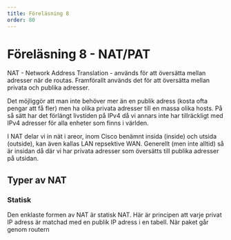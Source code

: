 ```yaml
---
title: Föreläsning 8
order: 80
---
```


# Föreläsning 8 - NAT/PAT

NAT - Network Address Translation - används för att översätta mellan adresser när de routas. Framförallt används det för att översätta mellan privata och publika adresser.

Det möjliggör att man inte behöver mer än en publik adress (kosta ofta pengar att få fler) men ha olika privata adresser till en massa olika hosts. På så sätt har det förlängt livstiden på IPv4 då vi annars inte har tillräckligt med IPv4 adresser för alla enheter som finns i världen.

I NAT delar vi in nät i areor, inom Cisco benämnt insida (inside) och utsida (outside), kan även kallas LAN repsektive WAN. Generellt (men inte alltid) så är insidan då där vi har privata adresser som översätts till publika adresser på utsidan.

## Typer av NAT

### Statisk

Den enklaste formen av NAT är statisk NAT. Här är principen att varje privat IP adress är matchad med en publik IP adress i en tabell. När paket går genom routern
